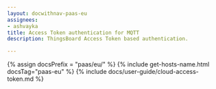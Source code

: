 ```yaml
---
layout: docwithnav-paas-eu
assignees:
- ashvayka
title: Access Token authentication for MQTT
description: ThingsBoard Access Token based authentication.

---
```


{% assign docsPrefix = "paas/eu/" %}
{% include get-hosts-name.html docsTag="paas-eu" %}
{% include docs/user-guide/cloud-access-token.md %}
